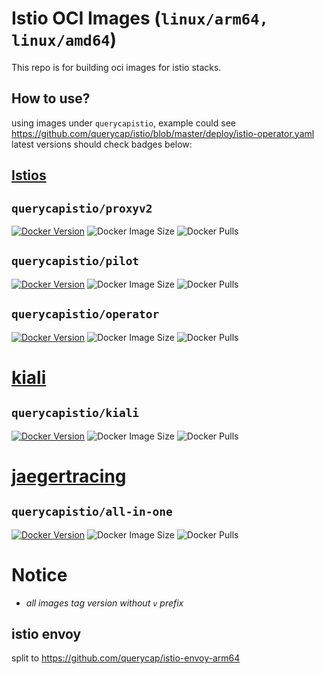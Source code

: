 # Istio OCI Images (`linux/arm64, linux/amd64`)

This repo is for building oci images for istio stacks.

## How to use?

using images under `querycapistio`, example could see https://github.com/querycap/istio/blob/master/deploy/istio-operator.yaml
latest versions should check badges below:

## [Istios](https://github.com/istio/istio)

## `querycapistio/proxyv2` 

[![Docker Version](https://img.shields.io/docker/v/querycapistio/proxyv2?sort=semver)](https://hub.docker.com/r/querycapistio/proxyv2/tags) 
![Docker Image Size](https://img.shields.io/docker/image-size/querycapistio/proxyv2?sort=semver) 
![Docker Pulls](https://img.shields.io/docker/pulls/querycapistio/proxyv2)   

## `querycapistio/pilot` 

[![Docker Version](https://img.shields.io/docker/v/querycapistio/pilot?sort=semver)](https://hub.docker.com/r/querycapistio/pilot/tags)
![Docker Image Size](https://img.shields.io/docker/image-size/querycapistio/pilot?sort=semver) 
![Docker Pulls](https://img.shields.io/docker/pulls/querycapistio/pilot)   

## `querycapistio/operator` 

[![Docker Version](https://img.shields.io/docker/v/querycapistio/operator?sort=semver)](https://hub.docker.com/r/querycapistio/operator/tags)
![Docker Image Size](https://img.shields.io/docker/image-size/querycapistio/operator?sort=semver) 
![Docker Pulls](https://img.shields.io/docker/pulls/querycapistio/operator)   

# [kiali](https://github.com/kiali/kiali)

## `querycapistio/kiali` 

[![Docker Version](https://img.shields.io/docker/v/querycapistio/kiali?sort=semver)](https://hub.docker.com/r/querycapistio/kiali/tags)
![Docker Image Size](https://img.shields.io/docker/image-size/querycapistio/kiali?sort=semver) 
![Docker Pulls](https://img.shields.io/docker/pulls/querycapistio/kiali)   

# [jaegertracing](https://github.com/jaegertracing/jaeger) 

## `querycapistio/all-in-one` 

[![Docker Version](https://img.shields.io/docker/v/querycapistio/all-in-one?sort=semver)](https://hub.docker.com/r/querycapistio/all-in-one/tags)
![Docker Image Size](https://img.shields.io/docker/image-size/querycapistio/all-in-one?sort=semver) 
![Docker Pulls](https://img.shields.io/docker/pulls/querycapistio/all-in-one)   

# Notice

* *all images tag version without `v` prefix*

## istio envoy
 
split to https://github.com/querycap/istio-envoy-arm64